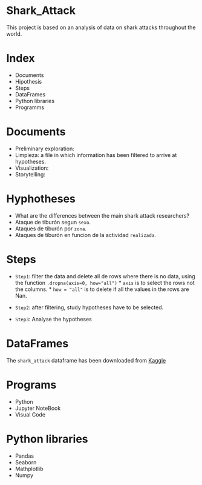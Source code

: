 # Shark_Attack

This project is based on an analysis of data on shark attacks throughout the world.

# Index

* Documents
* Hipothesis
* Steps
* DataFrames
* Python libraries
* Programms


# Documents

* Preliminary exploration:
* Limpieza: a file in which information has been filtered to arrive at hypotheses.
* Visualization: 
* Storytelling: 


# Hyphotheses

* What are the differences between the main shark attack researchers?
* Ataque de tiburón segun `sexo`.
* Ataques de tiburón por `zona`.
* Ataques de tiburón en funcion de la actividad `realizada`.


# Steps

* `Step1`: filter the data and delete all de rows where there is no data, using the function `.dropna(axis=0, how="all")`
        * `axis` is to select the rows not the columns.
        * `how = "all"` is to delete if all the values in the rows are Nan.
        
* `Step2`: after filtering, study hypotheses have to be selected.

* `Step3`: Analyse the hypotheses


# DataFrames

The `shark_attack` dataframe has been downloaded from [Kaggle](https://www.kaggle.com/teajay/global-shark-attacks)


# Programs

* Python
* Jupyter NoteBook
* Visual Code


# Python libraries

* Pandas
* Seaborn
* Mathplotlib
* Numpy